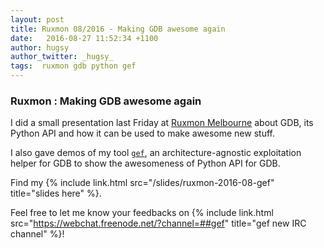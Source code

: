 ```yaml
---
layout: post
title: Ruxmon 08/2016 - Making GDB awesome again
date:   2016-08-27 11:52:34 +1100
author: hugsy
author_twitter: _hugsy_
tags:  ruxmon gdb python gef
---
```


### Ruxmon : Making GDB awesome again ###

I did a small presentation last Friday at
[Ruxmon Melbourne](http://ruxmon.com/melbourne) about GDB, its Python API and
how it can be used to make awesome new stuff.

I also gave demos of my tool [`gef`](https://github.com/hugsy/gef.git), an
architecture-agnostic exploitation helper for GDB to show the awesomeness of
Python API for GDB.

Find my
{% include link.html src="/slides/ruxmon-2016-08-gef" title="slides here" %}.

Feel free to let me know your feedbacks on
{% include link.html src="https://webchat.freenode.net/?channel=##gef" title="gef new IRC channel" %}!

